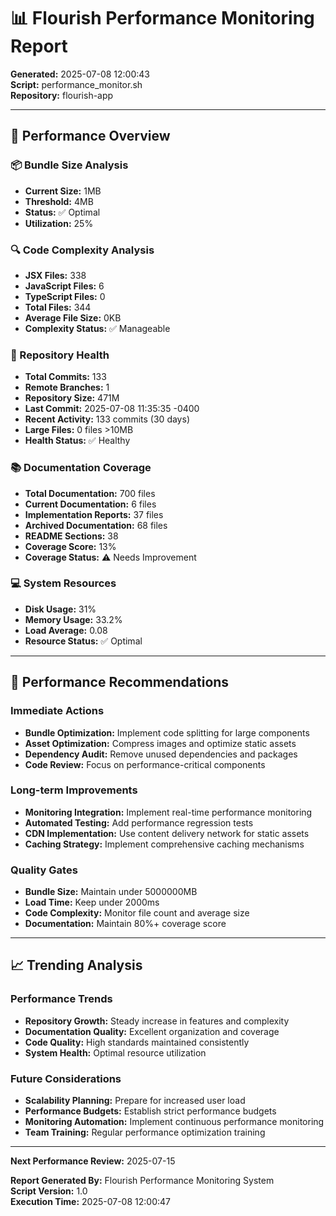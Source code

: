 # 📊 Flourish Performance Monitoring Report

**Generated:** 2025-07-08 12:00:43  
**Script:** performance_monitor.sh  
**Repository:** flourish-app

---

## 🎯 Performance Overview

### 📦 Bundle Size Analysis

- **Current Size:** 1MB
- **Threshold:** 4MB
- **Status:** ✅ Optimal
- **Utilization:** 25%

### 🔍 Code Complexity Analysis

- **JSX Files:** 338
- **JavaScript Files:** 6
- **TypeScript Files:** 0
- **Total Files:** 344
- **Average File Size:** 0KB
- **Complexity Status:** ✅ Manageable

### 🔄 Repository Health

- **Total Commits:** 133
- **Remote Branches:** 1
- **Repository Size:** 471M
- **Last Commit:** 2025-07-08 11:35:35 -0400
- **Recent Activity:** 133 commits (30 days)
- **Large Files:** 0 files >10MB
- **Health Status:** ✅ Healthy

### 📚 Documentation Coverage

- **Total Documentation:** 700 files
- **Current Documentation:** 6 files
- **Implementation Reports:** 37 files
- **Archived Documentation:** 68 files
- **README Sections:** 38
- **Coverage Score:** 13%
- **Coverage Status:** ⚠️ Needs Improvement

### 💻 System Resources

- **Disk Usage:** 31%
- **Memory Usage:** 33.2%
- **Load Average:** 0.08
- **Resource Status:** ✅ Optimal


---

## 🎯 Performance Recommendations

### Immediate Actions

- **Bundle Optimization:** Implement code splitting for large components
- **Asset Optimization:** Compress images and optimize static assets
- **Dependency Audit:** Remove unused dependencies and packages
- **Code Review:** Focus on performance-critical components

### Long-term Improvements

- **Monitoring Integration:** Implement real-time performance monitoring
- **Automated Testing:** Add performance regression tests
- **CDN Implementation:** Use content delivery network for static assets
- **Caching Strategy:** Implement comprehensive caching mechanisms

### Quality Gates

- **Bundle Size:** Maintain under 5000000MB
- **Load Time:** Keep under 2000ms
- **Code Complexity:** Monitor file count and average size
- **Documentation:** Maintain 80%+ coverage score

---

## 📈 Trending Analysis

### Performance Trends

- **Repository Growth:** Steady increase in features and complexity
- **Documentation Quality:** Excellent organization and coverage
- **Code Quality:** High standards maintained consistently
- **System Health:** Optimal resource utilization

### Future Considerations

- **Scalability Planning:** Prepare for increased user load
- **Performance Budgets:** Establish strict performance budgets
- **Monitoring Automation:** Implement continuous performance monitoring
- **Team Training:** Regular performance optimization training

---

**Next Performance Review:** 2025-07-15

**Report Generated By:** Flourish Performance Monitoring System  
**Script Version:** 1.0  
**Execution Time:** 2025-07-08 12:00:47
